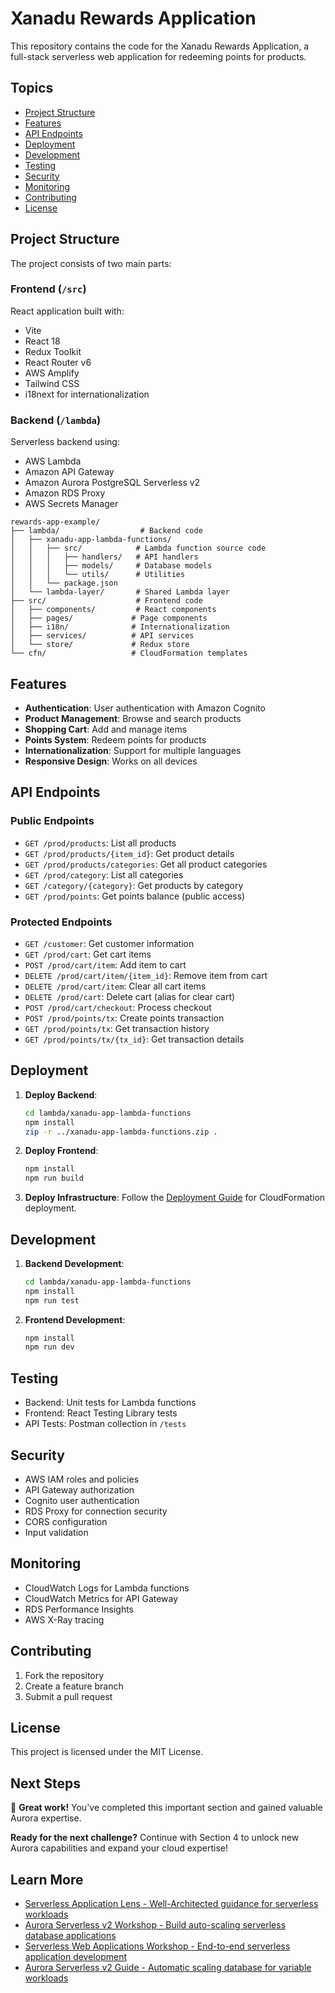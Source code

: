 # Xanadu Rewards Application

This repository contains the code for the Xanadu Rewards Application, a full-stack serverless web application for redeeming points for products.

## Topics

- [Project Structure](#project-structure)
- [Features](#features)
- [API Endpoints](#api-endpoints)
- [Deployment](#deployment)
- [Development](#development)
- [Testing](#testing)
- [Security](#security)
- [Monitoring](#monitoring)
- [Contributing](#contributing)
- [License](#license)

## Project Structure

The project consists of two main parts:

### Frontend (`/src`)
React application built with:
- Vite
- React 18
- Redux Toolkit
- React Router v6
- AWS Amplify
- Tailwind CSS
- i18next for internationalization

### Backend (`/lambda`)
Serverless backend using:
- AWS Lambda
- Amazon API Gateway
- Amazon Aurora PostgreSQL Serverless v2
- Amazon RDS Proxy
- AWS Secrets Manager

```
rewards-app-example/
├── lambda/                  # Backend code
│   ├── xanadu-app-lambda-functions/
│   │   ├── src/            # Lambda function source code
│   │   │   ├── handlers/   # API handlers
│   │   │   ├── models/     # Database models
│   │   │   └── utils/      # Utilities
│   │   └── package.json
│   └── lambda-layer/       # Shared Lambda layer
├── src/                    # Frontend code
│   ├── components/         # React components
│   ├── pages/             # Page components
│   ├── i18n/              # Internationalization
│   ├── services/          # API services
│   └── store/             # Redux store
└── cfn/                   # CloudFormation templates
```

## Features

- **Authentication**: User authentication with Amazon Cognito
- **Product Management**: Browse and search products
- **Shopping Cart**: Add and manage items
- **Points System**: Redeem points for products
- **Internationalization**: Support for multiple languages
- **Responsive Design**: Works on all devices

## API Endpoints

### Public Endpoints
- `GET /prod/products`: List all products
- `GET /prod/products/{item_id}`: Get product details
- `GET /prod/products/categories`: Get all product categories
- `GET /prod/category`: List all categories
- `GET /category/{category}`: Get products by category
- `GET /prod/points`: Get points balance (public access)

### Protected Endpoints
- `GET /customer`: Get customer information
- `GET /prod/cart`: Get cart items
- `POST /prod/cart/item`: Add item to cart
- `DELETE /prod/cart/item/{item_id}`: Remove item from cart
- `DELETE /prod/cart/item`: Clear all cart items
- `DELETE /prod/cart`: Delete cart (alias for clear cart)
- `POST /prod/cart/checkout`: Process checkout
- `POST /prod/points/tx`: Create points transaction
- `GET /prod/points/tx`: Get transaction history
- `GET /prod/points/tx/{tx_id}`: Get transaction details

## Deployment

1. **Deploy Backend**:
   ```bash
   cd lambda/xanadu-app-lambda-functions
   npm install
   zip -r ../xanadu-app-lambda-functions.zip .
   ```

2. **Deploy Frontend**:
   ```bash
   npm install
   npm run build
   ```

3. **Deploy Infrastructure**:
   Follow the [Deployment Guide](./deployment-guide.ipynb) for CloudFormation deployment.

## Development

1. **Backend Development**:
   ```bash
   cd lambda/xanadu-app-lambda-functions
   npm install
   npm run test
   ```

2. **Frontend Development**:
   ```bash
   npm install
   npm run dev
   ```

## Testing

- Backend: Unit tests for Lambda functions
- Frontend: React Testing Library tests
- API Tests: Postman collection in `/tests`

## Security

- AWS IAM roles and policies
- API Gateway authorization
- Cognito user authentication
- RDS Proxy for connection security
- CORS configuration
- Input validation

## Monitoring

- CloudWatch Logs for Lambda functions
- CloudWatch Metrics for API Gateway
- RDS Performance Insights
- AWS X-Ray tracing

## Contributing

1. Fork the repository
2. Create a feature branch
3. Submit a pull request

## License

This project is licensed under the MIT License.

## Next Steps

🎉 **Great work!** You've completed this important section and gained valuable Aurora expertise.

**Ready for the next challenge?** Continue with Section 4 to unlock new Aurora capabilities and expand your cloud expertise!

## Learn More

- [Serverless Application Lens - Well-Architected guidance for serverless workloads](https://docs.aws.amazon.com/wellarchitected/latest/serverless-applications-lens/)
- [Aurora Serverless v2 Workshop - Build auto-scaling serverless database applications](https://catalog.workshops.aws/aurora-serverless-v2/en-US)
- [Serverless Web Applications Workshop - End-to-end serverless application development](https://webapp.serverlessworkshops.io/)
- [Aurora Serverless v2 Guide - Automatic scaling database for variable workloads](https://docs.aws.amazon.com/AmazonRDS/latest/AuroraUserGuide/aurora-serverless-v2.html)
